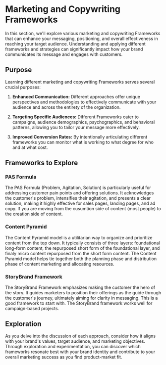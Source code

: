 # Marketing and Copywriting Frameworks

In this section, we'll explore various marketing and copywriting Frameworks that can enhance your messaging, positioning, and overall effectiveness in reaching your target audience. Understanding and applying different frameworks and strategies can significantly impact how your brand communicates its message and engages with customers.

## Purpose 

Learning different marketing and copywriting Frameworks serves several crucial purposes:

1. **Enhanced Communication:** Different approaches offer unique perspectives and methodologies to effectively communicate with your audience and across the entirety of the organization.

2. **Targeting Specific Audiences:** Different Frameworks cater to campaigns, audience demographics, psychographics, and behavioral patterns, allowing you to tailor your message more effectively.

3. **Improved Conversion Rates:** By intentionally articulating different frameworks you can monitor what is working to what degree for who and at what cost.


## Frameworks to Explore

### PAS Formula

The PAS Formula (Problem, Agitation, Solution) is particularly useful for addressing customer pain points and offering solutions. It acknowledges the customer's problem, intensifies their agitation, and presents a clear solution, making it highly effective for sales pages, landing pages, and ad copy. If you are moving from the cusumtion side of content (most people) to the creation side of content. 

### Content Pyramid

The Content Pyramid model is a utilitarian way to organize and prioritize content from the top down. It typically consists of three layers: foundational long-form content, the repurposed short form of the foundational layer, and finaly micro content repurposed from the short form content. The Content Pyramid model helps tie together both the planning phase and distribution phase of content marketing and allocating resources.

### StoryBrand Framework

The StoryBrand Framework emphasizes making the customer the hero of the story. It guides marketers to position their offerings as the guide through the customer's journey, ultimately aiming for clarity in messaging. This is a good framework to start with. The StoryBrand framework works well for campaign-based projects. 

 

## Exploration

As you delve into the discussion of each approach, consider how it aligns with your brand's values, target audience, and marketing objectives. Through exploration and experimentation, you can discover which frameworks resonate best with your brand identity and contribute to your overall marketing success as you find product-market fit.

